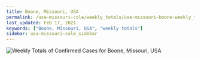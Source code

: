 ```yaml
---
title: Boone, Missouri, USA
permalink: /usa-missouri-cole/weekly_totals/usa-missouri-boone-weekly_totals.html
last_updated: Feb 17, 2021
keywords: ["Boone, Missouri, USA", "weekly totals"]
sidebar: usa-missouri-cole_sidebar
---
```


![Weekly Totals of Confirmed Cases for Boone, Missouri, USA](/covid_tracker/images/graphs/usa-missouri-boone-weekly_totals_graph.png)
